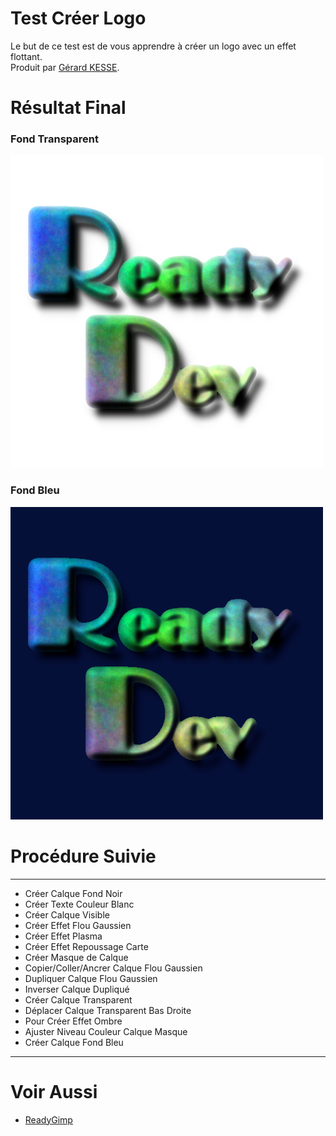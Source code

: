 # Test Créer Logo 

Le but de ce test est de vous apprendre à créer un logo avec un effet flottant.  
Produit par 
[Gérard KESSE](https://github.com/gkesse/ "https://github.com/gkesse").

# Résultat Final

### Fond Transparent
![Logo.png](https://raw.githubusercontent.com/gkesse/ReadyGimp/master/Logo/Logo.png)

### Fond Bleu
![Logo2.png](https://raw.githubusercontent.com/gkesse/ReadyGimp/master/Logo/Logo2.png)

# Procédure Suivie
---
* Créer Calque Fond Noir
* Créer Texte Couleur Blanc
* Créer Calque Visible
* Créer Effet Flou Gaussien
* Créer Effet Plasma
* Créer Effet Repoussage Carte
* Créer Masque de Calque
* Copier/Coller/Ancrer Calque Flou Gaussien
* Dupliquer Calque Flou Gaussien
* Inverser Calque Dupliqué
* Créer Calque Transparent
* Déplacer Calque Transparent Bas Droite
* Pour Créer Effet Ombre
* Ajuster Niveau Couleur Calque Masque
* Créer Calque Fond Bleu
---
# Voir Aussi

* [ReadyGimp](https://github.com/gkesse/ReadyGimp/#apprendre-la-synthèse-dimages-avec-gimp "ReadyGimp")
